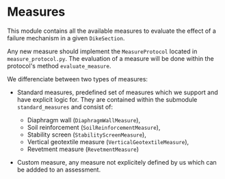 # Measures

This module contains all the available measures to evaluate the effect of a failure mechanism in a given `DikeSection`.

Any new measure should implement the `MeasureProtocol` located in `measure_protocol.py`. The evaluation of a measure will be done within the protocol's method `evaluate_measure`.

We differenciate between two types of measures:

- Standard measures, predefined set of measures which we support and have explicit logic for. They are contained within the submodule `standard_measures` and consist of:
    - Diaphragm wall (`DiaphragmWallMeasure`),
    - Soil reinforcement (`SoilReinforcementMeasure`),
    - Stability screen (`StabilityScreenMeasure`),
    - Vertical geotextile measure (`VerticalGeotextileMeasure`),
    - Revetment measure (`RevetmentMeasure`)

- Custom measure, any measure not explicitely defined by us which can be addded to an assessment.